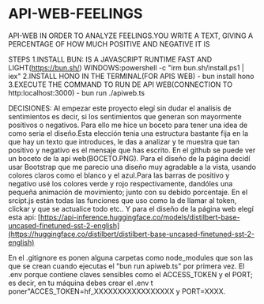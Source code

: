 # API-WEB-FEELINGS
API-WEB IN ORDER TO ANALYZE FEELINGS.YOU WRITE A TEXT, GIVING A PERCENTAGE OF HOW MUCH POSITIVE AND NEGATIVE IT IS

STEPS
1.INSTALL BUN: IS A JAVASCRIPT RUNTIME FAST AND LIGHT(https://bun.sh/)
    WINDOWS:powershell -c "irm bun.sh/install.ps1 | iex"
2.INSTALL HONO IN THE TERMINAL(FOR APIS WEB)
    - bun install hono
3.EXECUTE THE COMMAND TO RUN DE API WEB(CONNECTION TO http:localhost:3000)
    - bun run ./apiweb.ts


DECISIONES:
Al empezar este proyecto elegí sin dudar el analisis de sentimientos es decir, si los sentimientos que generan son mayormente positivos o negativos.
Para ello me hice un boceto para tener una idea de como seria el diseño.Esta elección tenia una estructura bastante fija en la que hay un texto que introduces, le das a analizar y te muestra que tan positivo y negativo es el mensaje que has escrito. En el github se puede ver un boceto de la api web(BOCETO.PNG).
Para el diseño de la página decidí usar Bootstrap que me parecio una diseño muy agradable a la vista, usando colores claros como el blanco y el azul.Para las barras de positivo y negativo usé los colores verde y rojo respectivamente, dandóles una pequeña animación de movimiento; junto con su debido porcentaje.
En el srcipt.js están todas las funciones que uso como la de llamar al token, clickar y que se actualice todo etc.. Y para el diseño de la página web elegí esta api: 
[https://api-inference.huggingface.co/models/distilbert-base-uncased-finetuned-sst-2-english](https://huggingface.co/distilbert/distilbert-base-uncased-finetuned-sst-2-english)

En el .gitignore es ponen alguna carpetas como node_modules que son las que se crean cuando ejecutas el "bun run apiweb.ts" por primera vez. El .env porque contiene claves sensibles como el ACCESS_TOKEN y el PORT; es decir, en tu máquina debes crear el .env t poner"ACCES_TOKEN=hf_XXXXXXXXXXXXXXXXX y PORT=XXXX.



